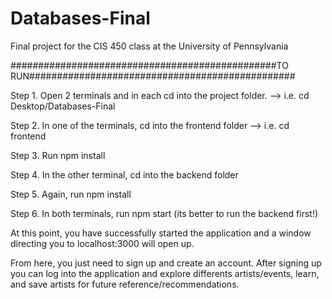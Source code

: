 # Databases-Final
Final project for the CIS 450 class at the University of Pennsylvania

################################################TO RUN################################################

Step 1. Open 2 terminals and in each cd into the project folder. --> i.e. cd Desktop/Databases-Final

Step 2. In one of the terminals, cd into the frontend folder --> i.e. cd frontend

Step 3. Run npm install 

Step 4. In the other terminal, cd into the backend folder

Step 5. Again, run npm install

Step 6. In both terminals, run npm start (its better to run the backend first!) 

At this point, you have successfully started the application and a window directing
you to localhost:3000 will open up.

From here, you just need to sign up and create an account. After signing up you can
log into the application and explore differents artists/events, learn, and save
artists for future reference/recommendations. 
